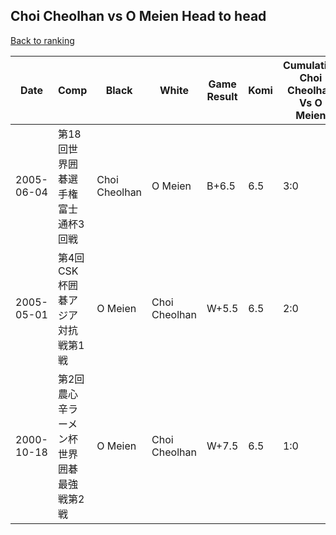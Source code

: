 ## Choi Cheolhan vs O Meien Head to head

[Back to ranking](../../index.md)




| **Date** | **Comp** | **Black** | **White** | **Game Result** | **Komi** | **Cumulative Choi Cheolhan Vs O Meien** | **Choi Cheolhan Streak** | **O Meien Streak** | 
| --- | --- | --- | --- | --- | --- | --- | --- | --- |
| 2005-06-04 | 第18回世界囲碁選手権富士通杯3回戦 | Choi Cheolhan | O Meien | B+6.5 | 6.5 | 3:0 | 3 | 0 | 
| 2005-05-01 | 第4回CSK杯囲碁アジア対抗戦第1戦 | O Meien | Choi Cheolhan | W+5.5 | 6.5 | 2:0 | 2 | 0 | 
| 2000-10-18 | 第2回農心辛ラーメン杯世界囲碁最強戦第2戦 | O Meien | Choi Cheolhan | W+7.5 | 6.5 | 1:0 | 1 | 0 |




